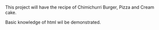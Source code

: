 This project will have the recipe of Chimichurri Burger,
Pizza and Cream cake.

Basic knowledge of html wil be demonstrated.
